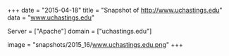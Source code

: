 
+++
date = "2015-04-18"
title = "Snapshot of http://www.uchastings.edu"
data = "www.uchastings.edu"

Server = ["Apache"]
domain = ["uchastings.edu"]

  image = "snapshots/2015_16/www.uchastings.edu.png"
+++
#
